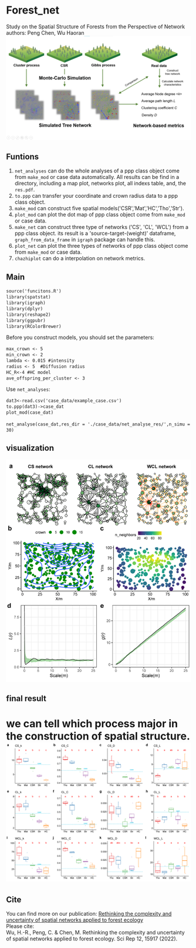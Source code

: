 # Forest_net
Study on the Spatial Structure of Forests from the Perspective of Network  
authors: Peng Chen, Wu Haoran
![](./figures/fig1.png "summary")
## Funtions
1. `net_analyses` can do the whole analyses of a ppp class object come from `make_mod` or case data automatically. All results can be find in a directory, including a map plot, networks plot, all indexs table, and, the `res.pdf`.  
2. `to.ppp` can transfer your coordinate and crown radius data to a ppp class object.   
1. `make_mod` can construct five spatial models('CSR','Mat','HC','Tho','Str').  
2. `plot_mod` can plot the dot map of ppp class object come from `make_mod` or case data.  
3. `make_net` can construct three type of networks ('CS', 'CL', 'WCL') from a ppp class object. its result is a 'source-target-(weight)' dataframe, `graph_from_data_frame` in `igraph` package can handle this.   
4. `plot_net` can plot the three types of networks of ppp class object come from `make_mod` or case data.   
5. `chazhiplot` can do a interpolation on network metrics.

## Main
```
source('funcitons.R')
library(spatstat)
library(igraph)
library(dplyr)
library(reshape2)
library(ggpubr)
library(RColorBrewer)
```

Before you construct models, you should set the parameters:
```ground <- owin(xrange = c(0, 200), yrange = c(0,200)) #set the investigation area
max_crown <- 5
min_crown <- 2
lambda <- 0.015 #intensity
radius <- 5  #Diffusion radius
HC_R<-4 #HC model
ave_offspring_per_cluster <- 3
```

Use `net_analyses`:
```
dat3<-read.csv('case_data/example_case.csv')
to.ppp(dat3)->case_dat
plot_mod(case_dat)

net_analyse(case_dat,res_dir = './case_data/net_analyse_res/',n_simu = 30)
```

## visualization
![](./figures/fig6.png 'result')
## final result   
we can tell which process major in the construction of spatial structure.
![](./figures/fig7.png 'result')
=======
## Cite
You can find more on our publication: [Rethinking the complexity and uncertainty of spatial networks applied to forest ecology](https://www.nature.com/articles/s41598-022-16485-9)     
Please cite:     
Wu, H.-R., Peng, C. & Chen, M. Rethinking the complexity and uncertainty of spatial networks applied to forest ecology. Sci Rep 12, 15917 (2022).
